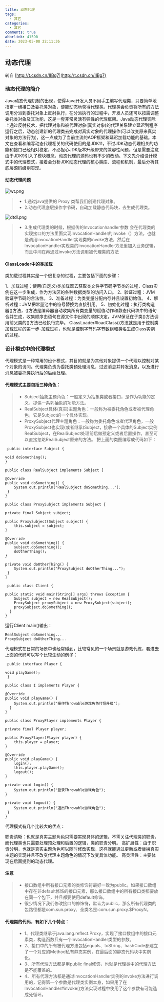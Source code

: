 ```yaml
---
title: 动态代理
tags:
  - 其它
categories:
  - 其它
comments: true
abbrlink: 41590
date: 2023-05-08 22:11:36
---
```


## 动态代理

<!--more-->



转自 [http://t.csdn.cn/IIBg7](http://t.csdn.cn/IIBg7)




### 动态代理的简介 
Java动态代理机制的出现，使得Java开发人员不用手工编写代理类，只要简单地指定一组接口及委托类对象，便能动态地获得代理类。代理类会负责将所有的方法调用分派到委托对象上反射执行，在分派执行的过程中，开发人员还可以按需调整委托类对象及其功能，这是一套非常灵活有弹性的代理框架。Java动态代理实际上通过反射技术，把代理对象和被代理对象(真实对象)的代理关系建立延迟到程序运行之后，动态创建新的代理类去完成对真实对象的代理操作(可以改变原来真实对象的方法行为)，这一点成为了当前主流的AOP框架和延迟加载功能的基础。本文在查看和编写动态代理相关的代码使用的是JDK11，不过JDK动态代理相关的功能和接口已经相对稳定，不必担心JDK版本升级带来的兼容性问题，但是需要注意由于JDK9引入了模块概念，动态代理的源码也有不少的改动。下文先介绍设计模式中的代理模式，接着会分析JDK动态代理的核心类库、流程和机制，最后分析其底层源码级别实现。

#### 动态代理问题 

![wt.png](https://s2.loli.net/2023/05/10/vLEm1hyzVHF2NaT.png)

> * 1.通过java提供的 Proxy 类帮我们创建代理对象。
> * 2.动态代理底层操作字节码，自动加载静态代码块，去生成代理类。


![dtdl.png](https://s2.loli.net/2023/05/10/YA4MJc8hXEFK3B5.png)


> * 3.生成代理类的时候，根据传的Invocationhandler参数  会在代理类的实现接口的方法里面实现InvocationHandler的invoke（）方法，也就是调用InvocationHandler实现类的invoke方法，然后在InvocationHandler实现类的InvocationHandler方法里加入业务逻辑，而且中间在再通过invoke方法调用被代理类的方法



#### ClassLoader中的类加载 ####
类加载过程其实是一个很复杂的过程，主要包括下面的步骤：

1、加载过程：使用(自定义)类加载器去获取类文件字节码字节类的过程，Class实例在这一步生成，作为方法区的各种数据类型的访问入口。
2、验证过程：JVM验证字节码的合法性。
3、准备过程：为类变量分配内存并且设置初始值。
4、解析过程：JVM把常量池中的符号替换为直接引用。
5、初始化过程：执行类构造器<cinit>()方法，<cinit>()方法是编译器自动收集所有类变量的赋值动作和静态代码块中的语句合并生成，收集顺序由语句在源文件中出现的顺序决定，JVM保证在子类<cinit>()方法调用前父类的<cinit>()方法已经执行完毕。
ClassLoader#loadClass()方法就是用于控制类加载过程的第一步-加载过程，也就是控制字节码字节数组和类名生成Class实例的过程。

### 设计模式中的代理模式
代理模式是一种常用的设计模式，其目的就是为其他对象提供一个代理以控制对某个对象的访问。代理类负责为委托类预处理消息，过滤消息并转发消息，以及进行消息被委托类执行后的后续处理。



#### 代理模式主要包括三种角色： 

> * Subject抽象主题角色：一般定义为抽象类或者接口，是作为功能的定义，提供一系列抽象的功能方法。
> * RealSubject具体(真实)主题角色：一般称为被委托角色或者被代理角色，它是Subject的一个具体实现。
> * ProxySubject代理主题角色：一般称为委托角色或者代理角色，一般ProxySubject也实现(或者继承)Subject，接收一个具体的Subject实例RealSubject，在RealSubject处理前后做预定义或者后置操作，甚至可以直接忽略RealSubject原来的方法。
把上面的类图编写成代码如下：

     public interface Subject {
     
    void doSomething();
    }
     
    public class RealSubject implements Subject {
     
    @Override
    public void doSomething() {
    	System.out.println("RealSubject doSomething...");
     }
    }
     
    public class ProxySubject implements Subject {
     
    private final Subject subject;
     
    public ProxySubject(Subject subject) {
    	this.subject = subject;
    }
     
    @Override
    public void doSomething() {
    	subject.doSomething();
    	doOtherThing();
    }
     
    private void doOtherThing() {
    	System.out.println("ProxySubject doOtherThing...");
     }
    }
     
     public class Client {
     
    public static void main(String[] args) throws Exception {
    	Subject subject = new RealSubject();
    	ProxySubject proxySubject = new ProxySubject(subject);
    	proxySubject.doSomething();
      }
    }
运行Client  main()输出：

    RealSubject doSomething...
    ProxySubject doOtherThing...
代理模式在日常的场景中也经常碰到，比较常见的一个场景就是游戏代练，套进去上面的代码可以写个比较生动的例子：

     public interface Player {
     
    void playGame();
     }
     
    public class I implements Player {
     
    @Override
    public void playGame() {
    	System.out.println("操作Throwable游戏角色打怪升级");
      }
    }
     
    public class ProxyPlayer implements Player {
     
    private final Player player;
     
    public ProxyPlayer(Player player) {
    	this.player = player;
    }
     
    @Override
    public void playGame() {
    	login();
    	this.player.playGame();
    	logout();
    }
     
    private void login() {
    	System.out.println("登录Throwable游戏角色");
    }
     
    private void logout() {
    	System.out.println("退出Throwable游戏角色");
     }
    }
代理模式有几个比较大的优点：

职责清晰：也就是真实主题角色只需要实现具体的逻辑，不需关注代理类的职责，而代理类也只需要处理预处理和后置的逻辑，类的职责分明。
高扩展性：由于职责分明，也就是真实主题角色可以随时修改实现，这样就能通过更新或者替换真实主题的实现并且不改变代理主题角色的情况下改变具体功能。
高灵活性：主要体现在后面提到的动态代理。
#### 注意 
> * 接口数组中所有接口元素的类修饰符最好一致为public。如果接口数组中存在非default修饰的接口元素，那么接口数组中的所有接口类都要放在同一个包下，并且都要使用default修饰。
> * 很少情况下我们修改接口的修饰符，默认为public，那么所有代理类的包路径都是com.sun.proxy，全类名是:com.sun.proxy.$ProxyN。

 




#### 代理类的代码，有如下几个特点：

> * 1、代理类继承于java.lang.reflect.Proxy，实现了接口数组中的接口元素类，构造函数只有一个InvocationHandler类型的参数。
> * 2、接口中的所有被代理方法包括equals、toString、hashCode都建立了一个对应的Method私有静态实例，在最后面的静态代码块中实例化。
> * 3、所有代理方法都是用public final修饰，也就是代理类中的代理方法是不能覆盖的。
> * 4、所有代理方法都是通过InvocationHandler实例的invoke方法进行调用的，记得第一个参数是代理类实例本身，如果用了在InvocationHandler#invoke()方法实现过程中使用了这个参数有可能造成死循环。

